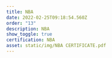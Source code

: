 ```yaml
---
title: NBA
date: 2022-02-25T09:18:54.560Z
order: "13"
description: NBA
show_toggle: true
certification: NBA
asset: static/img/NBA CERTIFICATE.pdf
---
```

